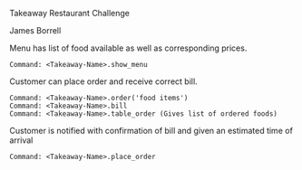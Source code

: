 Takeaway Restaurant Challenge

James Borrell

Menu has list of food available as well as corresponding prices.

    Command: <Takeaway-Name>.show_menu

Customer can place order and receive correct bill.

    Command: <Takeaway-Name>.order('food items')
    Command: <Takeaway-Name>.bill
    Command: <Takeaway-Name>.table_order (Gives list of ordered foods)

Customer is notified with confirmation of bill and given an estimated time of arrival

    Command: <Takeaway-Name>.place_order
